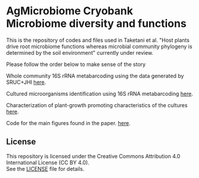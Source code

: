 # AgMicrobiome Cryobank Microbiome diversity and functions

This is the repository of codes and files used in Taketani et al. "Host plants drive root microbiome functions whereas microbial community phylogeny is determined by the soil environment" currently under review.

Please follow the order below to make sense of the story 

Whole community 16S rRNA metabarcoding using the data generated by SRUC+JHI [here](./16S_metabarcoding/community_analysis.md).

Cultured microorganisms identification using 16S rRNA metabarcoding [here](./Isolate_metabarcoding/isolate_metabarcoding.md).

Characterization of plant-growth promoting characteristics of the cultures [here](./R_functional_tool/functional_screening_analysis.md).

Code for the main figures found in the paper. [here](./Comparisons/concat_figs.md).


## License
This repository is licensed under the Creative Commons Attribution 4.0 International License (CC BY 4.0).  
See the [LICENSE](./LICENSE.txt) file for details.
